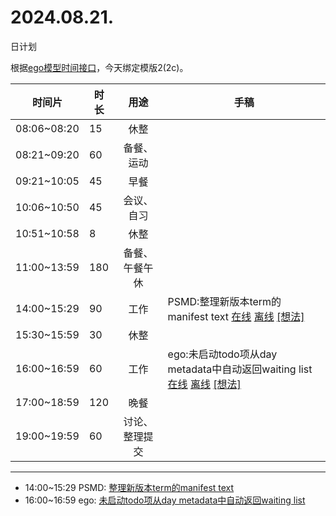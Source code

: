 # 2024.08.21.
日计划

根据[ego模型时间接口](https://gitee.com/hyg/blog/blob/master/timeflow.md)，今天绑定模版2(2c)。

| 时间片 | 时长 | 用途 | 手稿 |
| --- | --- | :---: | --- |
| 08:06~08:20 | 15 | 休整 |  |
| 08:21~09:20 | 60 | 备餐、运动 |  |
| 09:21~10:05 | 45 | 早餐 |  |
| 10:06~10:50 | 45 | 会议、自习 |  |
| 10:51~10:58 | 8 | 休整 |  |
| 11:00~13:59 | 180 | 备餐、午餐午休 |  |
| 14:00~15:29 | 90 | 工作 | PSMD:整理新版本term的manifest text [在线](http://simp.ly/p/lsBYG9) [离线](../../draft/2024/08/20240821140000.md) <a href="mailto:huangyg@mars22.com?subject=关于2024.08.21.[PSMD:整理新版本term的manifest text]任务&body=日期: 20240821%0D%0A序号: 6%0D%0A手稿:../../draft/2024/08/20240821140000.md%0D%0A---请勿修改邮件主题及以上内容 从下一行开始写您的想法---%0D%0A">[想法]</a> |
| 15:30~15:59 | 30 | 休整 |  |
| 16:00~16:59 | 60 | 工作 | ego:未启动todo项从day metadata中自动返回waiting list [在线](http://simp.ly/p/MpcbHD) [离线](../../draft/2024/08/20240821160000.md) <a href="mailto:huangyg@mars22.com?subject=关于2024.08.21.[ego:未启动todo项从day metadata中自动返回waiting list]任务&body=日期: 20240821%0D%0A序号: 8%0D%0A手稿:../../draft/2024/08/20240821160000.md%0D%0A---请勿修改邮件主题及以上内容 从下一行开始写您的想法---%0D%0A">[想法]</a> |
| 17:00~18:59 | 120 | 晚餐 |  |
| 19:00~19:59 | 60 | 讨论、整理提交 |  |

---

- 14:00~15:29	PSMD: [整理新版本term的manifest text](../../draft/2024/08/20240821140000.md)
- 16:00~16:59	ego: [未启动todo项从day metadata中自动返回waiting list](../../draft/2024/08/20240821160000.md)
